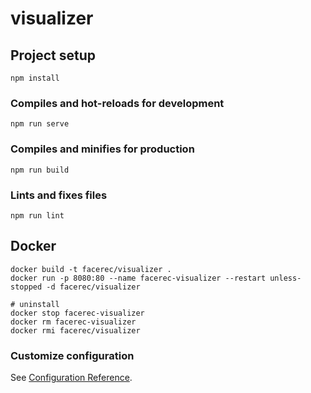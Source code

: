 # visualizer

## Project setup
```
npm install
```

### Compiles and hot-reloads for development
```
npm run serve
```

### Compiles and minifies for production
```
npm run build
```

### Lints and fixes files
```
npm run lint
```

## Docker
```
docker build -t facerec/visualizer .
docker run -p 8080:80 --name facerec-visualizer --restart unless-stopped -d facerec/visualizer

# uninstall
docker stop facerec-visualizer
docker rm facerec-visualizer
docker rmi facerec/visualizer
```

### Customize configuration
See [Configuration Reference](https://cli.vuejs.org/config/).
